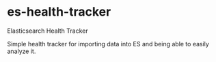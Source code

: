 # es-health-tracker
Elasticsearch Health Tracker

Simple health tracker for importing data into ES and being able to easily analyze it.
